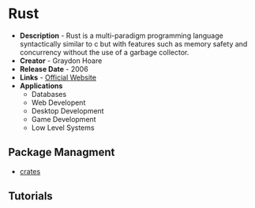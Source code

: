 # Rust
- **Description** - Rust is a multi-paradigm programming language syntactically similar to c but with features such as memory safety and concurrency without the use of a garbage collector.
- **Creator** - Graydon Hoare
- **Release Date** - 2006
- **Links** - [Official Website](https://www.rust-lang.org/)
- **Applications**
  * Databases
  * Web Developent
  * Desktop Development
  * Game Development
  * Low Level Systems

## Package Managment
* [crates](https://crates.io/)

## Tutorials
